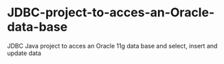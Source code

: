 # JDBC-project-to-acces-an-Oracle-data-base
JDBC Java project to acces an Oracle 11g data base and select, insert and update data
